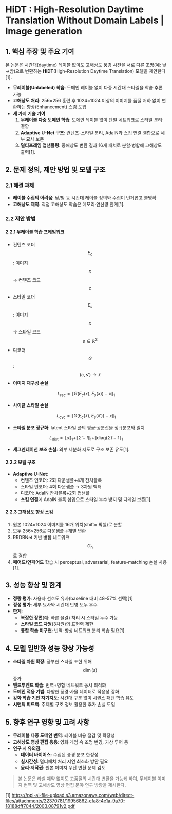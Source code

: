 # HiDT : High-Resolution Daytime Translation Without Domain Labels | Image generation

## 1. 핵심 주장 및 주요 기여
본 논문은 시간대(daytime) 레이블 없이도 고해상도 풍경 사진을 서로 다른 조명(예: 낮→밤)으로 변환하는 **HiDT**(High-Resolution Daytime Translation) 모델을 제안한다[1].  
- **무레이블(Unlabeled) 학습**: 도메인 레이블 없이 다중 시간대 스타일을 학습·추론 가능  
- **고해상도 처리**: 256×256 훈련 후 1024×1024 이상의 이미지를 품질 저하 없이 변환하는 향상(Enhancement) 스킴 도입  
- **세 가지 기술 기여**  
  1. **무레이블 다중 도메인 학습**: 도메인 레이블 없이 단일 네트워크로 스타일 분리·결합  
  2. **Adaptive U-Net 구조**: 컨텐츠-스타일 분리, AdaIN과 스킵 연결 결합으로 세부 묘사 보존  
  3. **멀티프레임 업샘플링**: 중해상도 변환 결과 16개 패치로 분할·병합해 고해상도 출력[1].

## 2. 문제 정의, 제안 방법 및 모델 구조
### 2.1 해결 과제
- **레이블 수집의 어려움**: 낮/밤 등 시간대 레이블 정의와 수집이 번거롭고 불명확  
- **고해상도 제약**: 직접 고해상도 학습은 메모리·연산량 한계[1].

### 2.2 제안 방법
#### 2.2.1 무레이블 학습 프레임워크  
- 컨텐츠 코더 $$E_c$$: 이미지 $$x$$ → 컨텐츠 코드 $$c$$  
- 스타일 코더 $$E_s$$: 이미지 $$x$$ → 스타일 코드 $$s\in\mathbb{R}^3$$  
- 디코더 $$G$$: $$(c, s') \to \hat{x}$$  
- **이미지 재구성 손실**

$$L_{\mathrm{rec}} = \|G(E_c(x),E_s(x)) - x\|_{1}$$

- **사이클 스타일 손실**

$$L_{\mathrm{cyc}} = \|G(E_c(\hat{x}),E_s(\hat{x}')) - x\|_{1}$$  

- **스타일 분포 정규화**: latent 스타일 풀의 평균·공분산을 정규분포와 일치

$$L_{\text{dist}} = \|\hat\mu\|_1 + \|\hat\Sigma - I\|_1 + \|\mathrm{diag}(\hat\Sigma)-1\|_1$$  

- **세그멘테이션 보조 손실**: 외부 세분화 지도로 구조 보존 유도[1].

#### 2.2.2 모델 구조
- **Adaptive U-Net**:  
  - 컨텐츠 인코더: 2회 다운샘플+4개 잔차블록  
  - 스타일 인코더: 4회 다운샘플 → 3차원 벡터  
  - 디코더: AdaIN 잔차블록+2회 업샘플  
  - **스킵 연결**에 AdaIN 블록 삽입으로 스타일 누수 방지 및 디테일 보존[1].

#### 2.2.3 고해상도 향상 스킴
1. 원본 1024×1024 이미지를 16개 위치(shift= 픽셀)로 분할  
2. 모두 256×256로 다운샘플→개별 변환  
3. RRDBNet 기반 병합 네트워크 $$G_{\mathrm{h}}$$로 결합  
4. **페어드/언페어드** 학습 시 perceptual, adversarial, feature-matching 손실 사용[1].

## 3. 성능 향상 및 한계
- **정량 평가**: 사용자 선호도 유사(baseline 대비 48–57% 선택)[1]  
- **정성 평가**: 세부 묘사와 시간대 반영 모두 우수  
- **한계**:  
  - **복잡한 장면**(예: 빠른 물결) 처리 시 스타일 누수 가능  
  - **스타일 코드 차원**(3차원)의 표현력 제한  
  - **통합 학습 미구현**: 번역-향상 네트워크 분리 학습 필요[1].

## 4. 모델 일반화 성능 향상 가능성
- **스타일 차원 확장**: 풍부한 스타일 표현 위해 $$\dim(s)$$ 증가  
- **엔드투엔드 학습**: 번역+병합 네트워크 동시 최적화  
- **도메인 적응 기법**: 다양한 풍경·사물 데이터로 적응성 강화  
- **강화 학습 기반 자기지도**: 시간대 구분 없이 시퀀스 패턴 학습 유도  
- **시맨틱 피드백**: 주제별 구조 정보 활용한 추가 손실 도입

## 5. 향후 연구 영향 및 고려 사항
- **무레이블 다중 도메인 번역**: 레이블 비용 절감 및 확장성  
- **고해상도 영상 편집 응용**: 영화·게임 속 조명 변경, 가상 투어 등  
- **연구 시 유의점**:  
  - **데이터 바이어스**: 수집된 풍경 분포 한정성  
  - **실시간성**: 멀티패치 처리 지연 최소화 방안 필요  
  - **윤리·저작권**: 원본 이미지 무단 변환 문제 검토

> 본 논문은 라벨 제약 없이도 고품질의 시간대 변환을 가능케 하여, 무레이블 이미지 번역 및 고해상도 영상 편집 분야 연구 방향을 제시한다.

[1] https://ppl-ai-file-upload.s3.amazonaws.com/web/direct-files/attachments/22370781/19956862-efa8-4e1a-9a70-18188dff7044/2003.08791v2.pdf
